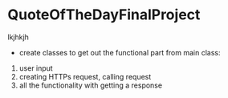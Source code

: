 # QuoteOfTheDayFinalProject

lkjhkjh 

* create classes to get out the functional part from main class:
1. user input
2. creating HTTPs request, calling request
3. all the functionality with getting a response